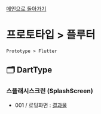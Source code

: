 
[메인으로 돌아가기](/README.md)

# 프로토타입 > 플루터 
```
Prototype > Flutter
```

## :card_index_dividers: DartType
### 스플래시스크린 (SplashScreen)
- 001 / 로딩화면 : [결과물](/Prototype-Flutter/DartType-SplashScreen-001.md)
